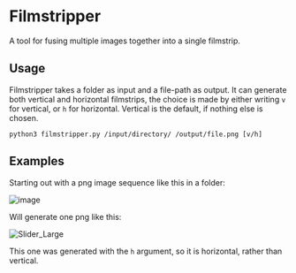 # Filmstripper
A tool for fusing multiple images together into a single filmstrip.

## Usage

Filmstripper takes a folder as input and a file-path as output. It can generate both vertical and horizontal filmstrips, the choice is made by either writing `v` for vertical, or `h` for horizontal. Vertical is the default, if nothing else is chosen.

```
python3 filmstripper.py /input/directory/ /output/file.png [v/h]
```

## Examples

Starting out with a png image sequence like this in a folder:

![image](https://user-images.githubusercontent.com/21090839/110244138-ab721a80-7f5d-11eb-81a8-759f8e894ed6.png)


Will generate one png like this:

![Slider_Large](https://user-images.githubusercontent.com/21090839/110244156-bd53bd80-7f5d-11eb-89ba-465416a838f4.png)

This one was generated with the `h` argument, so it is horizontal, rather than vertical.
